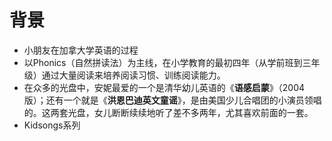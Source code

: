 # 背景
- 小朋友在加拿大学英语的过程
- 以Phonics（自然拼读法）为主线，在小学教育的最初四年（从学前班到三年级）通过大量阅读来培养阅读习惯、训练阅读能力。
- 在众多的光盘中，安妮最爱的一个是清华幼儿英语的《**语感启蒙**》（2004版）；还有一个就是《**洪恩巴迪英文童谣**》，是由美国少儿合唱团的小演员领唱的。这两套光盘，女儿断断续续地听了差不多两年，尤其喜欢前面的一套。
- Kidsongs系列
